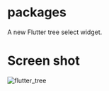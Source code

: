 # packages

A new Flutter tree select widget.

# Screen shot

![flutter_tree](https://user-images.githubusercontent.com/22675676/136653434-133b7e4a-fa57-463c-a11a-64a8711c9de9.gif)
